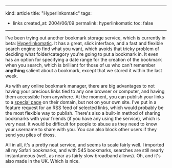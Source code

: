 -----
kind: article
title: "Hyperlinkomatic"
tags:
- links
created_at: 2004/06/09
permalink: hyperlinkomatic
toc: false
-----

<p>I've been trying out another bookmark storage service, which is currently in beta: <a href="http://www.hyperlinkomatic.com/" title="What is hyperlinkomatic?">Hyperlinkomatic</a>. It has a great, slick interface, and a fast and flexible search engine to find what you want, which avoids that tricky problem of deciding what folder/category you're going to put a bookmark in. It even has an option for specifying a date range for the creation of the bookmark when you search, which is brilliant for those of us who can't remember <strong>anything</strong> salient about a bookmark, except that we stored it within the last week.</p><p>As with any online bookmark manager, there are big advantages to not having your precious links tied to any one browser or computer, and having them accessible from anywhere. At the moment, you can publish your links to a <a href="http://www.hyperlinkomatic.com/pub/" title="Published links on hyperlinkomatic">special page</a> on their domain, but not on your own site. I've put in a feature request for an RSS feed of selected links, which would probably be the most flexible way to publish. There's also a built-in method of sharing bookmarks with your friends (if you have any using the service), which is very neat. It would be difficult for people to abuse as they need to know your username to share with you. You can also block other users if they send you piles of dross.</p><p>All in all, it's a pretty neat service, and seems to scale fairly well. I imported all my Safari bookmarks, and with 545 bookmarks, searches are still nearly instantaneous (well, as near as fairly slow broadband allows). Oh, and it's also made in the UK. Which is nice.</p>


